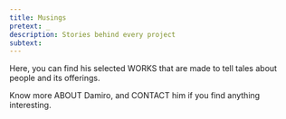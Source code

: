 ```yaml
---
title: Musings
pretext: _
description: Stories behind every project
subtext:
---
```


Here, you can find his selected <MdxButton href='/works'>WORKS</MdxButton> that are made to tell tales about people and its offerings.

Know more <MdxButton href='/about'>ABOUT</MdxButton> Damiro, and <MdxButton href='/contact'>CONTACT</MdxButton> him if you find anything interesting.
